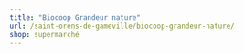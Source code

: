 ```yaml
---
title: "Biocoop Grandeur nature"
url: /saint-orens-de-gameville/biocoop-grandeur-nature/
shop: supermarché
---
```


